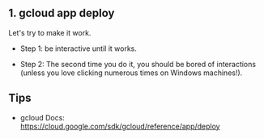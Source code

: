

## 1. gcloud app deploy

Let's try to make it work.


* Step 1: be interactive until it works.

* Step 2: The second time you do it, you should be bored of interactions (unless you love clicking numerous times on Windows machines!).




## Tips

* gcloud Docs: https://cloud.google.com/sdk/gcloud/reference/app/deploy
